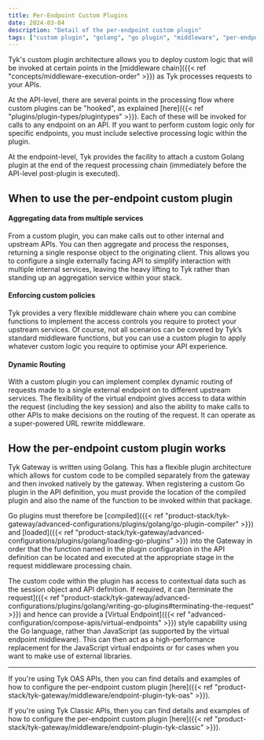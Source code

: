 ```yaml
---
title: Per-Endpoint Custom Plugins
date: 2024-03-04
description: "Detail of the per-endpoint custom plugin"
tags: ["custom plugin", "golang", "go plugin", "middleware", "per-endpoint"]
---
```


Tyk's custom plugin architecture allows you to deploy custom logic that will be invoked at certain points in the [middleware chain]({{< ref "concepts/middleware-execution-order" >}}) as Tyk processes requests to your APIs.

At the API-level, there are several points in the processing flow where custom plugins can be "hooked", as explained [here]({{< ref "plugins/plugin-types/plugintypes" >}}). Each of these will be invoked for calls to any endpoint on an API. If you want to perform custom logic only for specific endpoints, you must include selective processing logic within the plugin.

At the endpoint-level, Tyk provides the facility to attach a custom Golang plugin at the end of the request processing chain (immediately before the API-level post-plugin is executed).

## When to use the per-endpoint custom plugin
#### Aggregating data from multiple services
From a custom plugin, you can make calls out to other internal and upstream APIs. You can then aggregate and process the responses, returning a single response object to the originating client. This allows you to configure a single externally facing API to simplify interaction with multiple internal services, leaving the heavy lifting to Tyk rather than standing up an aggregation service within your stack.

#### Enforcing custom policies
Tyk provides a very flexible middleware chain where you can combine functions to implement the access controls you require to protect your upstream services. Of course, not all scenarios can be covered by Tyk’s standard middleware functions, but you can use a custom plugin to apply whatever custom logic you require to optimise your API experience.

#### Dynamic Routing
With a custom plugin you can implement complex dynamic routing of requests made to a single external endpoint on to different upstream services. The flexibility of the virtual endpoint gives access to data within the request (including the key session) and also the ability to make calls to other APIs to make decisions on the routing of the request. It can operate as a super-powered URL rewrite middleware.

## How the per-endpoint custom plugin works
Tyk Gateway is written using Golang. This has a flexible plugin architecture which allows for custom code to be compiled separately from the gateway and then invoked natively by the gateway. When registering a custom Go plugin in the API definition, you must provide the location of the compiled plugin and also the name of the function to be invoked within that package. 

Go plugins must therefore be [compiled]({{< ref "product-stack/tyk-gateway/advanced-configurations/plugins/golang/go-plugin-compiler" >}}) and [loaded]({{< ref "product-stack/tyk-gateway/advanced-configurations/plugins/golang/loading-go-plugins" >}}) into the Gateway in order that the function named in the plugin configuration in the API definition can be located and executed at the appropriate stage in the request middleware processing chain.

The custom code within the plugin has access to contextual data such as the session object and API definition. If required, it can [terminate the request]({{< ref "product-stack/tyk-gateway/advanced-configurations/plugins/golang/writing-go-plugins#terminating-the-request" >}}) and hence can provide a [Virtual Endpoint]({{< ref "advanced-configuration/compose-apis/virtual-endpoints" >}}) style capability using the Go language, rather than JavaScript (as supported by the virtual endpoint middleware). This can then act as a high-performance replacement for the JavaScript virtual endpoints or for cases when you want to make use of external libraries.

<hr>

If you're using Tyk OAS APIs, then you can find details and examples of how to configure the per-endpoint custom plugin [here]({{< ref "product-stack/tyk-gateway/middleware/endpoint-plugin-tyk-oas" >}}).

If you're using Tyk Classic APIs, then you can find details and examples of how to configure the per-endpoint custom plugin [here]({{< ref "product-stack/tyk-gateway/middleware/endpoint-plugin-tyk-classic" >}}).

<!-- proposed "summary box" to be shown graphically on each middleware page
 ## Ignore Authentication middleware summary
  - The Per-Endpoint Custom Plugin is an optional stage in Tyk's API Request processing chain, sitting between the [TBC]() and [TBC]() middleware.
  - The Per-Endpoint Custom Plugin can be configured at the per-endpoint level within the API Definition and is supported by the API Designer within the Tyk Dashboard. 
 -->
